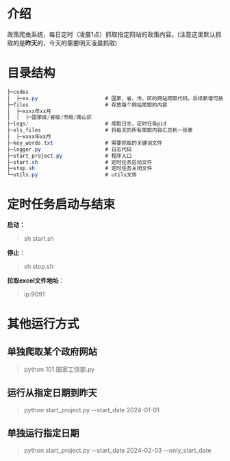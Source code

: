#  介绍

政策爬虫系统，每日定时（凌晨1点）抓取指定网站的政策内容。(注意这里默认抓取的是**昨天**的，今天的需要明天凌晨抓取)



# 目录结构

```csharp
├─codes
│  ├─xx.py					    # 国家、省、市、区的网站爬取代码，后续新增可按相同格式往后添加即可（不用重新启动定时任务）
├─files							# 存放每个网站爬取的内容
│  ├─xxxx年xx月
│  │  ├─国家级/省级/市级/南山区
├─logs/							# 爬取日志，定时任务pid
├─xls_files						# 将每天的所有爬取内容汇总到一张表
│  ├─xxxx年xx月	
├─key_words.txt					# 需要抓取的关键词文件
├─logger.py						# 日志代码
├─start_project.py				# 程序入口
├─start.sh						# 定时任务启动文件
├─stop.sh						# 定时任务关闭文件
└─utils.py						# utils文件
```



# 定时任务启动与结束

**启动：**

> sh start.sh

**停止**：

> sh stop.sh

**拉取excel文件地址**：

> ip:9091



# 其他运行方式

## 单独爬取某个政府网站

> python 101.国家工信部.py

## 运行从指定日期到昨天

> python start_project.py --start_date 2024-01-01

## 单独运行指定日期

> python start_project.py --start_date 2024-02-03 --only_start_date

